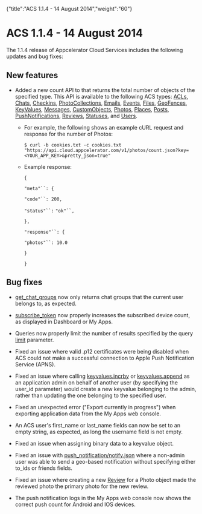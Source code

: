 {"title":"ACS 1.1.4 - 14 August 2014","weight":"60"} 

# ACS 1.1.4 - 14 August 2014

The 1.1.4 release of Appcelerator Cloud Services includes the following updates and bug fixes:

## New features

*   Added a new count API to that returns the total number of objects of the specified type. This API is available to the following ACS types: [ACLs](/arrowdb/latest/#!/api/ACLs), [Chats](/arrowdb/latest/#!/api/Chats), [Checkins](/arrowdb/latest/#!/api/Checkins), [PhotoCollections](/arrowdb/latest/#!/api/PhotoCollections), [Emails](/arrowdb/latest/#!/api/Emails), [Events](/arrowdb/latest/#!/api/Events), [Files](/arrowdb/latest/#!/api/Files), [GeoFences](/arrowdb/latest/#!/api/GeoFences), [KeyValues](/arrowdb/latest/#!/api/KeyValues), [Messages](/arrowdb/latest/#!/api/Messages), [CustomObjects](/arrowdb/latest/#!/api/CustomObjects), [Photos](/arrowdb/latest/#!/api/Photos), [Places](/arrowdb/latest/#!/api/Places), [Posts](/arrowdb/latest/#!/api/Posts), [PushNotifications](/arrowdb/latest/#!/api/PushNotifications), [Reviews](/arrowdb/latest/#!/api/Reviews), [Statuses](/arrowdb/latest/#!/api/Statuses), and [Users](/arrowdb/latest/#!/api/Users).
    
    *   For example, the following shows an example cURL request and response for the number of Photos:
        
        `$ curl -b cookies.txt -c cookies.txt` `"https://api.cloud.appcelerator.com/v1/photos/count.json?key=<YOUR_APP_KEY>&pretty_json=true"`
        
    *   Example response:
        
        `{`
        
        `"meta"``: {`
        
        `"code"``: 200,`
        
        `"status"``:` `"ok"``,`
        
        `},`
        
        `"response"``: {`
        
        `"photos"``: 10.0`
        
        `}`
        
        `}`
        

## Bug fixes

*   [get\_chat\_groups](/arrowdb/latest/#!/api/Chats-method-get_chat_groups) now only returns chat groups that the current user belongs to, as expected.
    
*   [subscribe\_token](/arrowdb/latest/#!/api/PushNotifications-method-subscribe_token) now properly increases the subscribed device count, as displayed in Dashboard or My Apps.
    
*   Queries now properly limit the number of results specified by the query [limit](/arrowdb/latest/#!/guide/search_query-section-skip-and-limit) parameter.
    
*   Fixed an issue where valid .p12 certificates were being disabled when ACS could not make a successful connection to Apple Push Notification Service (APNS).
    
*   Fixed an issue where calling [keyvalues.incrby](/arrowdb/latest/#!/api/KeyValues-method-incrby) or [keyvalues.append](/arrowdb/latest/#!/api/KeyValues-method-append) as an application admin on behalf of another user (by specifying the user\_id parameter) would create a new keyvalue belonging to the admin, rather than updating the one belonging to the specified user.
    
*   Fixed an unexpected error ("Export currently in progress") when exporting application data from the My Apps web console.
    
*   An ACS user's first\_name or last\_name fields can now be set to an empty string, as expected, as long the username field is not empty.
    
*   Fixed an issue when assigning binary data to a keyvalue object.
    
*   Fixed an issue with [push\_notification/notify.json](/arrowdb/latest/#!/api/PushNotifications-method-notify) where a non-admin user was able to send a geo-based notification without specifying either to\_ids or friends fields.
    
*   Fixed an issue where creating a new [Review](/arrowdb/latest/#!/api/Reviews-method-create) for a Photo object made the reviewed photo the primary photo for the new review.
    
*   The push notification logs in the My Apps web console now shows the correct push count for Android and IOS devices.
